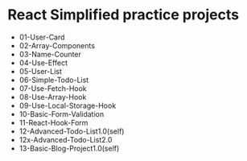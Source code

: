 # React Simplified practice projects

+ 01-User-Card
+ 02-Array-Components
+ 03-Name-Counter
+ 04-Use-Effect
+ 05-User-List
+ 06-Simple-Todo-List
+ 07-Use-Fetch-Hook
+ 08-Use-Array-Hook
+ 09-Use-Local-Storage-Hook
+ 10-Basic-Form-Validation
+ 11-React-Hook-Form
+ 12-Advanced-Todo-List1.0(self)
+ 12x-Advanced-Todo-List2.0
+ 13-Basic-Blog-Project1.0(self)